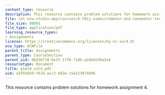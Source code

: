 ```yaml
---
content_type: resource
description: This resource contains problem solutions for homework assignment 4.
file: /ol-ocw-studio-app/courses/6-781j-submicrometer-and-nanometer-technology-spring-2006/a3f91694f633acc39d2ec5a3136f4d96_pset4_soln.pdf
file_size: 99091
file_type: application/pdf
learning_resource_types:
- Assignments
license: https://creativecommons.org/licenses/by-nc-sa/4.0/
ocw_type: OCWFile
parent_title: Assignments
parent_type: CourseSection
parent_uid: d6d1b710-be1f-17f8-718b-a246d2d9a2a4
resourcetype: Document
title: pset4_soln.pdf
uid: a3f91694-f633-acc3-9d2e-c5a3136f4d96
---
```

This resource contains problem solutions for homework assignment 4.